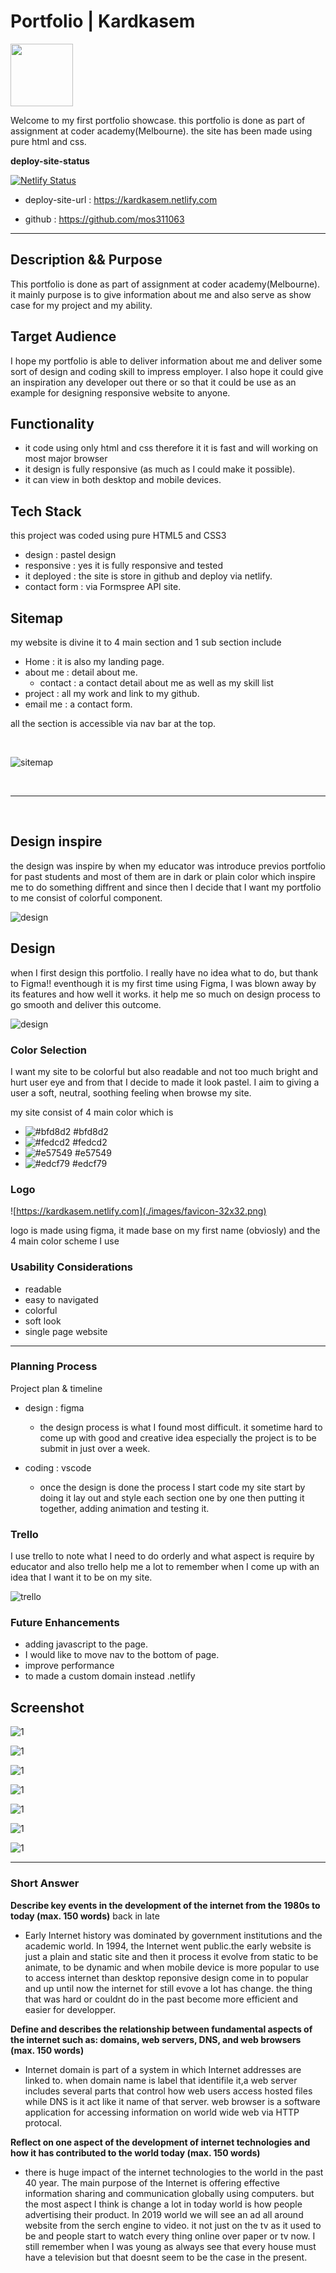 # Portfolio | Kardkasem

<a href = https://github.com/mos311063 ><img src="https://avatars1.githubusercontent.com/u/40424027?s=400&v=4" width="100"> </a>

Welcome to my first portfolio showcase. this portfolio is done as part of assignment at coder academy(Melbourne). the site has been made using pure html and css.

<strong>deploy-site-status</strong>

  [![Netlify Status](https://api.netlify.com/api/v1/badges/03dc03f9-7c1d-495d-93c1-fc627581c9dd/deploy-status)](https://app.netlify.com/sites/kardkasem/deploys)

- deploy-site-url : https://kardkasem.netlify.com

- github : https://github.com/mos311063

---

## Description && Purpose

This portfolio is done as part of assignment at coder academy(Melbourne). it mainly purpose is to give information about me and also serve as show case for my project and my ability.


## Target Audience

I hope my portfolio is able to deliver information about me and deliver some sort of design and coding skill to impress employer.
I also hope it could give an inspiration any developer out there or so that it could be use as an example for designing responsive website to anyone.

## Functionality

- it code using only html and css therefore it it is fast and will working on most major browser
- it design is fully responsive (as much as I could make it possible).
- it can view in both desktop and mobile devices.

## Tech Stack

  this project was coded using pure HTML5 and CSS3 
  - design : pastel design
  - responsive : yes it is fully responsive and tested
  - it deployed : the site is store in github and deploy via netlify.
  - contact form : via Formspree API site.

## Sitemap

my website is divine it to 4 main section and 1 sub section include

- Home : it is also my landing page.
- about me : detail about me.
  - contact : a contact detail about me as well as my skill list
- project : all my work and link to my github.
- email me : a contact form.

all the section is accessible via nav bar at the top.

<br>

![sitemap](./docs/site-map.png)


<br>

---

<br>

## Design inspire
the design was inspire by when my educator was introduce previos portfolio for past students and most of them are in dark or plain color which inspire me to do something diffrent and since then I decide that I want my portfolio to me consist of colorful component. 

 ![design](./docs/design.png)

## Design

when I first design this portfolio. I really have no idea what to do, but thank to Figma!! eventhough it is my first time using Figma, I was blown away by its features and how well it works. it help me so much on design process to go smooth and deliver this outcome.

![design](./docs/figma.png)


### Color Selection
I want my site to be colorful but also readable and not too much bright and hurt user eye and from that I decide to made it look pastel. I aim to giving a user a soft, neutral, soothing feeling when browse my site.

my site consist of 4 main color which is
 - ![#bfd8d2](https://placehold.it/15/bfd8d2/000000?text=+) #bfd8d2
 - ![#fedcd2](https://placehold.it/15/fedcd2/000000?text=+) #fedcd2
 - ![#e57549](https://placehold.it/15/e57549/000000?text=+) #e57549
 - ![#edcf79](https://placehold.it/15/edcf79/000000?text=+) #edcf79


 ### Logo

 ![https://kardkasem.netlify.com](./images/favicon-32x32.png)

 logo is made using figma, it made base on my first name (obviosly) and the 4 main color scheme I use 



 ### Usability Considerations
 - readable
 - easy to navigated
 - colorful
 - soft look
 - single page website

---

### Planning Process
Project plan & timeline

- design : figma
    - the design process is what I found most difficult. it sometime hard to come up with good and creative idea especially the project is to be submit in just over a week.

- coding : vscode
    - once the design is done the process I start code my site start by doing it lay out and style each section one by one then putting it together, adding animation and testing it.

### Trello

I use trello to note what I need to do orderly and what aspect is require by educator and also trello help me a lot to remember when I come up with an idea that I want it to be on my site.

 ![trello](./docs/trello.png)

### Future Enhancements
- adding javascript to the page.
- I would like to move nav to the bottom of page.
- improve performance
- to made a custom domain instead .netlify


## Screenshot
![1](./docs/nav.png)

![1](./docs/home.png)

![1](./docs/contact2.png)

![1](./docs/about.png)

![1](./docs/project.png)

![1](./docs/contact.png)

![1](./docs/mobile.png)

---

### Short Answer 

<strong>Describe key events in the development of the internet from the 1980s to today (max. 150 words)</strong>
back in late

- Early Internet history was dominated by government institutions and the academic world. In 1994, the Internet went public.the early website is just a plain and static site and then it process it evolve from static to be animate, to be dynamic and when mobile device is more popular to use to access internet than desktop reponsive design come in to popular and up until now the internet for still evove a lot has change. the thing that was hard or couldnt do in the past become more efficient and easier for developper.

<strong>Define and describes the relationship between fundamental aspects of the internet such as: domains, web servers, DNS, and web browsers (max. 150 words)</strong>
 - Internet domain is part of a system in which Internet addresses are linked to. when
domain name is label that identifile it,a web server includes several parts that control how web users access hosted files while DNS is it act like it name of that server. web browser is a software application for accessing information on world wide web via HTTP protocal.

<strong>Reflect on one aspect of the development of internet technologies and how it has contributed to the world today (max. 150 words)</strong>

- there is huge impact of the internet technologies to the world in the past 40 year. The main purpose of the Internet is offering effective information sharing and communication globally using computers. but the most aspect I think is change a lot in today world is how people advertising their product. In 2019 world we will see an ad all around website from the serch engine to video. it not just on the tv as it used to be and people start to watch every thing online over paper or tv now. I still remember when I was young as always see that every house must have a television but that doesnt seem to be the case in the present.